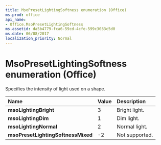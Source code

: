 ```yaml
---
title: MsoPresetLightingSoftness enumeration (Office)
ms.prod: office
api_name:
- Office.MsoPresetLightingSoftness
ms.assetid: da5b4779-fca6-59cd-4cfe-599c3033c5d0
ms.date: 06/08/2017
localization_priority: Normal
---
```



# MsoPresetLightingSoftness enumeration (Office)

Specifies the intensity of light used on a shape.



|Name|Value|Description|
|:-----|:-----|:-----|
|**msoLightingBright**|3|Bright light.|
|**msoLightingDim**|1|Dim light.|
|**msoLightingNormal**|2|Normal light.|
|**msoPresetLightingSoftnessMixed**|-2|Not supported.|

